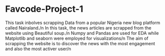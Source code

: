 # Favcode-Project-1
This task inbolves scrapping Data from a popular Nigeria new blog platform called  Nairaland./n
In this task, the news articles are scrapped from the website using Beautiful soup./n
Numpy and Pandas are used for EDA while Matplotlib and seaborn were employed for visualizations/n
The aim of scrapping the website is to discover the news with the most engagement and also the most activer user/n
